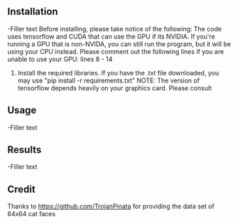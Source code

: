 ## Installation

-Filler text
Before installing, please take notice of the following:
The code uses tensorflow and CUDA that can use the GPU if its NVIDIA. If you're running a GPU that is non-NVIDA, you can still run the program, but it will be using your CPU instead.
Please comment out the following lines if you are unable to use your GPU: lines 8 - 14

1. Install the required libraries. If you have the .txt file downloaded, you may use "pip install -r requirements.txt"
    NOTE: The version of tensorflow depends heavily on your graphics card. Please consult 

## Usage

-Filler text

## Results

-Filler text

## Credit

Thanks to https://github.com/TrojanPinata for providing the data set of 64x64 cat faces
